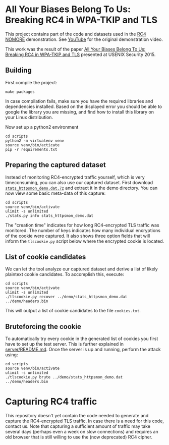 #  All Your Biases Belong To Us: Breaking RC4 in WPA-TKIP and TLS

This project contains part of the code and datasets used in the [RC4 NOMORE](https://www.rc4nomore.com/) demonstration. See [YouTube](https://www.youtube.com/watch?v=d8MtmKrXlKQ) for the original demonstration video.

This work was the result of the paper [All Your Biases Belong To Us: Breaking RC4 in WPA-TKIP and TLS](http://www.rc4nomore.com/vanhoef-usenix2015.pdf) presented at USENIX Security 2015.

## Building

First compile the project:

	make packages

In case compilation fails, make sure you have the required libraries and dependencies installed. Based on the displayed error you should be able to google the library you are missing, and find how to install this library on your Linux distribution.

Now set up a python2 environment

	cd scripts
	python2 -m virtualenv venv
	source venv/bin/acticate
	pip -r requirements.txt

## Preparing the captured dataset

Instead of monitoring RC4-encrypted traffic yourself, which is very timeconsuming, you can also use our captured dataset. First download [`stats_httpsmon_demo.dat.7z`]() and extract it in the demo directory. You can now view some basic meta-data of this capture:

	cd scripts
	source venv/bin/activate
	ulimit -s unlimited
	./stats.py info stats_httpsmon_demo.dat

The "creation time" indicates for how long RC4-encrypted TLS traffic was monitored. The number of keys indicates how many individual encryptions of the cookie were captured. It also shows three option fields that will inform the `tlscookie.py` script below where the encrypted cookie is located.

## List of cookie candidates

We can let the tool analyze our captured dataset and derive a list of likely plaintext cookie candidates. To accomplish this, execute:

	cd scripts
	source venv/bin/activate
	ulimit -s unlimited
	./tlscookie.py recover ../demo/stats_httpsmon_demo.dat ../demo/headers.bin

This will output a list of cookie candidates to the file `cookies.txt`.

## Bruteforcing the cookie

To automatically try every cookie in the generated list of cookies you first have to set up the test server. This is further explained in [server/README.md](server/README.md). Once the server is up and running, perform the attack using:

	cd scripts
	source venv/bin/activate
	ulimit -s unlimited
	./tlscookie.py brute ../demo/stats_httpsmon_demo.dat ../demo/headers.bin

# Capturing RC4 traffic

This repository doesn't yet contain the code needed to generate and capture the RC4-encrypted TLS traffic. In case there is a need for this code, contact us. Note that capturing a sufficient amount of traffic may take several days (perhaps even a week on slow connections) and requires an old browser that is still willing to use the (now deprecated) RC4 cipher.

